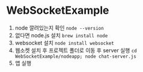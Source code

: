 # WebSocketExample

1. node 깔려있는지 확인
`node --version`
2. 없다면 node.js 설치
`brew install node`
3. websocket 설치
`node install websocket`
4. 웹소켓 설치 후 프로젝트 폴더로 이동 후 server 실행
`cd WebSocketExample/nodeapp; node chat-server.js`
5. 앱 실행

